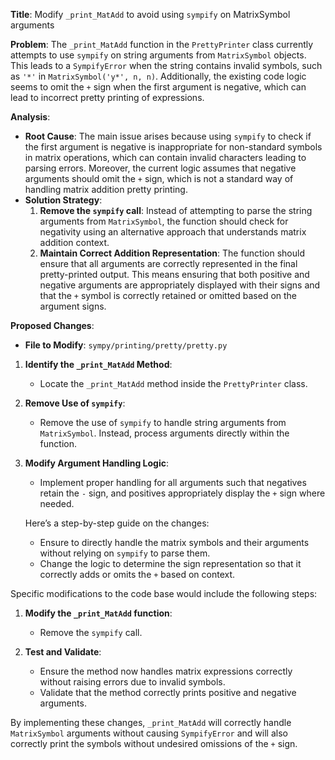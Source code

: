 **Title**: Modify `_print_MatAdd` to avoid using `sympify` on MatrixSymbol arguments 

**Problem**: The `_print_MatAdd` function in the `PrettyPrinter` class currently attempts to use `sympify` on string arguments from `MatrixSymbol` objects. This leads to a `SympifyError` when the string contains invalid symbols, such as `'*'` in `MatrixSymbol('y*', n, n)`. Additionally, the existing code logic seems to omit the `+` sign when the first argument is negative, which can lead to incorrect pretty printing of expressions.

**Analysis**: 
- **Root Cause**: The main issue arises because using `sympify` to check if the first argument is negative is inappropriate for non-standard symbols in matrix operations, which can contain invalid characters leading to parsing errors. Moreover, the current logic assumes that negative arguments should omit the `+` sign, which is not a standard way of handling matrix addition pretty printing.
- **Solution Strategy**:
  1. **Remove the `sympify` call**: Instead of attempting to parse the string arguments from `MatrixSymbol`, the function should check for negativity using an alternative approach that understands matrix addition context.
  2. **Maintain Correct Addition Representation**: The function should ensure that all arguments are correctly represented in the final pretty-printed output. This means ensuring that both positive and negative arguments are appropriately displayed with their signs and that the `+` symbol is correctly retained or omitted based on the argument signs.

**Proposed Changes**:
- **File to Modify**: `sympy/printing/pretty/pretty.py`
  
1. **Identify the `_print_MatAdd` Method**:
   - Locate the `_print_MatAdd` method inside the `PrettyPrinter` class.
   
2. **Remove Use of `sympify`**:
   - Remove the use of `sympify` to handle string arguments from `MatrixSymbol`. Instead, process arguments directly within the function.

3. **Modify Argument Handling Logic**:
   - Implement proper handling for all arguments such that negatives retain the `-` sign, and positives appropriately display the `+` sign where needed.
   
   Here’s a step-by-step guide on the changes:
   - Ensure to directly handle the matrix symbols and their arguments without relying on `sympify` to parse them.
   - Change the logic to determine the sign representation so that it correctly adds or omits the `+` based on context.
   
Specific modifications to the code base would include the following steps:

1. **Modify the `_print_MatAdd` function**: 
    - Remove the `sympify` call.
    
    

2. **Test and Validate**:
    - Ensure the method now handles matrix expressions correctly without raising errors due to invalid symbols.
    - Validate that the method correctly prints positive and negative arguments.

By implementing these changes, `_print_MatAdd` will correctly handle `MatrixSymbol` arguments without causing `SympifyError` and will also correctly print the symbols without undesired omissions of the `+` sign.